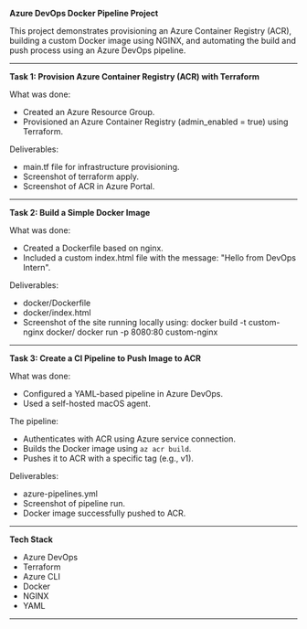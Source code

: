 **Azure DevOps Docker Pipeline Project**

This project demonstrates provisioning an Azure Container Registry (ACR), building a custom Docker image using NGINX, and automating the build and push process using an Azure DevOps pipeline.

---

**Task 1: Provision Azure Container Registry (ACR) with Terraform**

What was done:

* Created an Azure Resource Group.
* Provisioned an Azure Container Registry (admin\_enabled = true) using Terraform.

Deliverables:

* main.tf file for infrastructure provisioning.
* Screenshot of terraform apply.
* Screenshot of ACR in Azure Portal.

---

**Task 2: Build a Simple Docker Image**

What was done:

* Created a Dockerfile based on nginx.
* Included a custom index.html file with the message: "Hello from DevOps Intern".

Deliverables:

* docker/Dockerfile
* docker/index.html
* Screenshot of the site running locally using:
  docker build -t custom-nginx docker/
  docker run -p 8080:80 custom-nginx

---

**Task 3: Create a CI Pipeline to Push Image to ACR**

What was done:

* Configured a YAML-based pipeline in Azure DevOps.
* Used a self-hosted macOS agent.

The pipeline:

* Authenticates with ACR using Azure service connection.
* Builds the Docker image using `az acr build`.
* Pushes it to ACR with a specific tag (e.g., v1).

Deliverables:

* azure-pipelines.yml
* Screenshot of pipeline run.
* Docker image successfully pushed to ACR.

---

**Tech Stack**

* Azure DevOps
* Terraform
* Azure CLI
* Docker
* NGINX
* YAML

---
